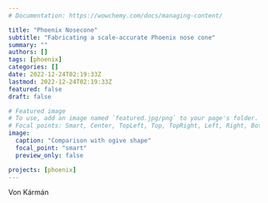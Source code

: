```yaml
---
# Documentation: https://wowchemy.com/docs/managing-content/

title: "Phoenix Nosecone"
subtitle: "Fabricating a scale-accurate Phoenix nose cone"
summary: ""
authors: []
tags: [phoenix]
categories: []
date: 2022-12-24T02:19:33Z
lastmod: 2022-12-24T02:19:33Z
featured: false
draft: false

# Featured image
# To use, add an image named `featured.jpg/png` to your page's folder.
# Focal points: Smart, Center, TopLeft, Top, TopRight, Left, Right, BottomLeft, Bottom, BottomRight.
image:
  caption: "Comparison with ogive shape"
  focal_point: "smart"
  preview_only: false

projects: [phoenix]
---
```


Von Kármán
